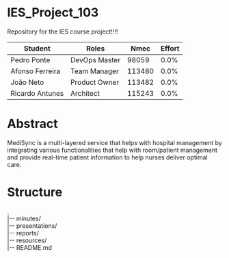 # IES_Project_103

Repository for the IES course project!!!!

| Student         | Roles         | Nmec   | Effort |
| --------------- | ------------- | ------ | ------ |
| Pedro Ponte     | DevOps Master | 98059  | 0.0%   |
| Afonso Ferreira | Team Manager  | 113480 | 0.0%   |
| João Neto       | Product Owner | 113482 | 0.0%   |
| Ricardo Antunes | Architect     | 115243 | 0.0%   |

# Abstract
MediSync is a multi-layered service that helps with hospital management by integrating various functionalities that help with room/patient management and provide real-time patient information to help nurses deliver optimal care.

# Structure
.  
|-- minutes/  
|-- presentations/  
|-- reports/  
|-- resources/  
|-- README.md  
